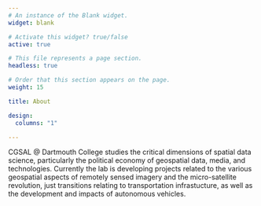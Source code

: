 ```yaml
---
# An instance of the Blank widget.
widget: blank

# Activate this widget? true/false
active: true

# This file represents a page section.
headless: true

# Order that this section appears on the page.
weight: 15

title: About

design: 
  columns: "1"

---
```

CGSAL @ Dartmouth College studies the critical dimensions of spatial data science, particularly the political economy of geospatial data, media, and technologies. Currently the lab is developing projects related to the various geospatial aspects of remotely sensed imagery and the micro-satellite revolution, just transitions relating to transportation infrastucture, as well as the development and impacts of autonomous vehicles. 

